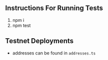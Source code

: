 ## Instructions For Running Tests
1. npm i
2. npm test

## Testnet Deployments
- addresses can be found in `addresses.ts`